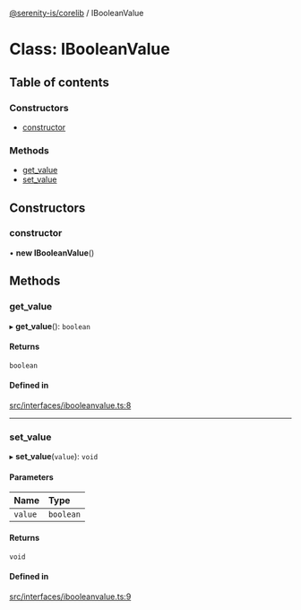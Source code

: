 [@serenity-is/corelib](../README.md) / IBooleanValue

# Class: IBooleanValue

## Table of contents

### Constructors

- [constructor](IBooleanValue.md#constructor)

### Methods

- [get\_value](IBooleanValue.md#get_value)
- [set\_value](IBooleanValue.md#set_value)

## Constructors

### constructor

• **new IBooleanValue**()

## Methods

### get\_value

▸ **get_value**(): `boolean`

#### Returns

`boolean`

#### Defined in

[src/interfaces/ibooleanvalue.ts:8](https://github.com/serenity-is/serenity/blob/master/packages/corelib/src/interfaces/ibooleanvalue.ts#L8)

___

### set\_value

▸ **set_value**(`value`): `void`

#### Parameters

| Name | Type |
| :------ | :------ |
| `value` | `boolean` |

#### Returns

`void`

#### Defined in

[src/interfaces/ibooleanvalue.ts:9](https://github.com/serenity-is/serenity/blob/master/packages/corelib/src/interfaces/ibooleanvalue.ts#L9)

